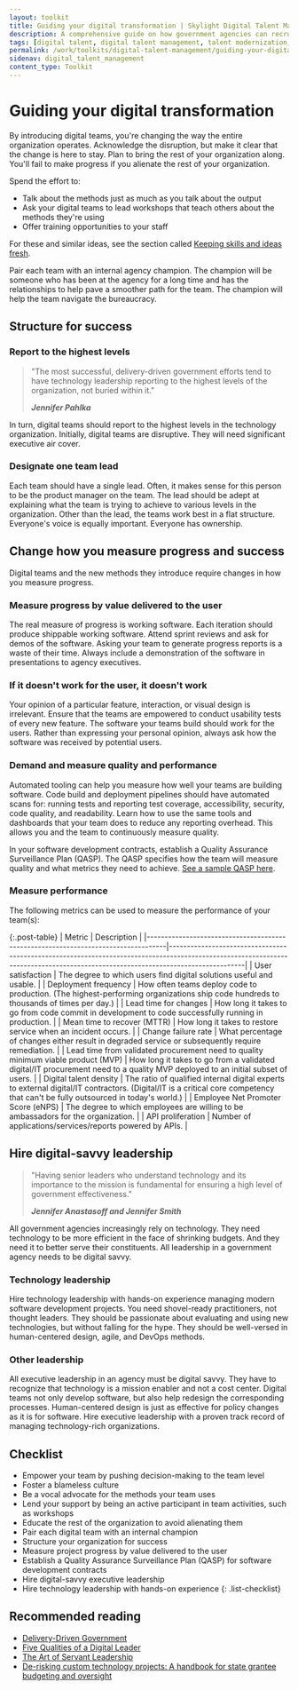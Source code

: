 ```yaml
---
layout: toolkit
title: Guiding your digital transformation | Skylight Digital Talent Management Handbook
description: A comprehensive guide on how government agencies can recruit, hire, onboard, and retain digital talent.
tags: [digital talent, digital talent management, talent modernization, guide]
permalink: /work/toolkits/digital-talent-management/guiding-your-digital-transformation/
sidenav: digital_talent_management
content_type: Toolkit
---
```


# Guiding your digital transformation

By introducing digital teams, you're changing the way the entire organization operates. Acknowledge the disruption, but make it clear that the change is here to stay. Plan to bring the rest of your organization along. You'll fail to make progress if you alienate the rest of your organization.

Spend the effort to:

- Talk about the methods just as much as you talk about the output
- Ask your digital teams to lead workshops that teach others about the methods they're using
- Offer training opportunities to your staff

For these and similar ideas, see the section called [Keeping skills and ideas fresh](/work/toolkits/digital-talent-management/keeping-skills-and-ideas-fresh/).

Pair each team with an internal agency champion. The champion will be someone who has been at the agency for a long time and has the relationships to help pave a smoother path for the team. The champion will help the team navigate the bureaucracy.

## Structure for success

### Report to the highest levels

<blockquote class="post-blockquote" cite="https://medium.com/code-for-america/delivery-driven-government-67e698c57c7b">
<p>"The most successful, delivery-driven government efforts tend to have technology leadership reporting to the highest levels of the organization, not buried within it."</p>
<cite><strong>Jennifer Pahlka</strong></cite>
</blockquote>

In turn, digital teams should report to the highest levels in the technology organization. Initially, digital teams are disruptive. They will need significant executive air cover.

### Designate one team lead

Each team should have a single lead. Often, it makes sense for this person to be the product manager on the team. The lead should be adept at explaining what the team is trying to achieve to various levels in the organization. Other than the lead, the teams work best in a flat structure. Everyone's voice is equally important. Everyone has ownership.

## Change how you measure progress and success

Digital teams and the new methods they introduce require changes in how you measure progress.

### Measure progress by value delivered to the user

The real measure of progress is working software. Each iteration should produce shippable working software. Attend sprint reviews and ask for demos of the software. Asking your team to generate progress reports is a waste of their time. Always include a demonstration of the software in presentations to agency executives.

### If it doesn't work for the user, it doesn't work

Your opinion of a particular feature, interaction, or visual design is irrelevant. Ensure that the teams are empowered to conduct usability tests of every new feature. The software your teams build should work for the users. Rather than expressing your personal opinion, always ask how the software was received by potential users.

### Demand and measure quality and performance

Automated tooling can help you measure how well your teams are building software. Code build and deployment pipelines should have automated scans for: running tests and reporting test coverage, accessibility, security, code quality, and readability. Learn how to use the same tools and dashboards that your team does to reduce any reporting overhead. This allows you and the team to continuously measure quality.

In your software development contracts, establish a Quality Assurance Surveillance Plan (QASP). The QASP specifies how the team will measure quality and what metrics they need to achieve. [See a sample QASP here](https://github.com/18F/technology-budgeting/blob/master/handbook.md#appendix-b-sample-quality-assessment-surveillance-plan-qasp).

### Measure performance

The following metrics can be used to measure the performance of your team(s):

{:.post-table}
| Metric | Description |
|-----------------------------------------------------------------------------------|---------------------------------------------------------------------------------------------------------------------------------------------------------------------------------|
| User satisfaction | The degree to which users find digital solutions useful and usable. |
| Deployment frequency | How often teams deploy code to production. (The highest-performing organizations ship code hundreds to thousands of times per day.) |
| Lead time for changes | How long it takes to go from code commit in development to code successfully running in production. |
| Mean time to recover (MTTR) | How long it takes to restore service when an incident occurs. |
| Change failure rate | What percentage of changes either result in degraded service or subsequently require remediation. |
| Lead time from validated procurement need to quality minimum viable product (MVP) | How long it takes to go from a validated digital/IT procurement need to a quality MVP deployed to an initial subset of users. |
| Digital talent density | The ratio of qualified internal digital experts to external digital/IT contractors. (Digital/IT is a critical core competency that can't be fully outsourced in today's world.) |
| Employee Net Promoter Score (eNPS) | The degree to which employees are willing to be ambassadors for the organization. |
| API proliferation | Number of applications/services/reports powered by APIs. |

## Hire digital-savvy leadership

<blockquote class="post-blockquote" cite="https://ourpublicservice.org/publications/mobilizing-tech-talent/">
<p>"Having senior leaders who understand technology and its importance to the mission is fundamental for ensuring a high level of government effectiveness."</p>
<cite><strong>Jennifer Anastasoff and Jennifer Smith</strong></cite>
</blockquote>

All government agencies increasingly rely on technology. They need technology to be more efficient in the face of shrinking budgets. And they need it to better serve their constituents. All leadership in a government agency needs to be digital savvy.

### Technology leadership

Hire technology leadership with hands-on experience managing modern software development projects. You need shovel-ready practitioners, not thought leaders. They should be passionate about evaluating and using new technologies, but without falling for the hype. They should be well-versed in human-centered design, agile, and DevOps methods.

### Other leadership

All executive leadership in an agency must be digital savvy. They have to recognize that technology is a mission enabler and not a cost center. Digital teams not only develop software, but also help redesign the corresponding processes. Human-centered design is just as effective for policy changes as it is for software. Hire executive leadership with a proven track record of managing technology-rich organizations.

## Checklist

- Empower your team by pushing decision-making to the team level
- Foster a blameless culture
- Be a vocal advocate for the methods your team uses
- Lend your support by being an active participant in team activities, such as workshops
- Educate the rest of the organization to avoid alienating them
- Pair each digital team with an internal champion
- Structure your organization for success
- Measure project progress by value delivered to the user
- Establish a Quality Assurance Surveillance Plan (QASP) for software development contracts
- Hire digital-savvy executive leadership
- Hire technology leadership with hands-on experience
{: .list-checklist}

## Recommended reading

- [Delivery-Driven Government](http://s3-us-west-1.amazonaws.com/codeforamerica-cms1/documents/Delivery-Driven-Government.pdf)
- [Five Qualities of a Digital Leader](https://medium.com/swlh/five-qualities-of-a-digital-leader-9b58c398a312)
- [The Art of Servant Leadership](https://www.shrm.org/resourcesandtools/hr-topics/organizational-and-employee-development/pages/the-art-of-servant-leadership.aspx)
- [De-risking custom technology projects: A handbook for state grantee budgeting and oversight](https://github.com/18F/technology-budgeting/blob/master/handbook.md#appendix-b-sample-quality-assessment-surveillance-plan)
